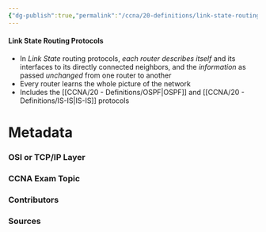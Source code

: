 ```yaml
---
{"dg-publish":true,"permalink":"/ccna/20-definitions/link-state-routing-protocols/","tags":["defs_ccna"],"created":"2023-11-05T10:55:11.000-08:00","updated":"2023-11-06T17:10:21.000-08:00"}
---
```


#### Link State Routing Protocols
- In *Link State* routing protocols, *each router describes itself* and its interfaces to its directly connected neighbors, and the *information* as passed *unchanged* from one router to another
- Every router learns the whole picture of the network
- Includes the [[CCNA/20 - Definitions/OSPF\|OSPF]] and [[CCNA/20 - Definitions/IS-IS\|IS-IS]] protocols

# Metadata
### OSI or TCP/IP Layer

### CCNA Exam Topic

### Contributors

### Sources

